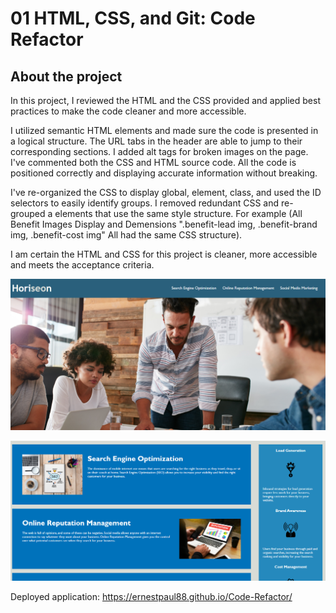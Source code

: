 # 01 HTML, CSS, and Git: Code Refactor

## About the project

In this project, I reviewed the HTML and the CSS provided and applied best practices to make the code cleaner and more accessible.

I utilized semantic HTML elements and made sure the code is presented in a logical structure. The URL tabs in the header are able to jump to their corresponding sections. I added alt tags for broken images on the page. I've commented both the CSS and HTML source code. All the code is positioned correctly and displaying accurate information without breaking.

I've re-organized the CSS to display global, element, class, and used the ID selectors to easily identify groups. I removed redundant CSS and re-grouped a elements that use the same style structure. For example (All Benefit Images Display and Demensions ".benefit-lead img, .benefit-brand img, .benefit-cost img" All had the same CSS structure).

I am certain the HTML and CSS for this project is cleaner, more accessible and meets the acceptance criteria. 

![Horiseon Full Page Part 1(Header)](https://github.com/Ernestpaul88/Code-Refactor/blob/main/assets/images/Horiseon%20Full%20Page%20Part%201(Header).png)

![Horiseon Full Page Part 2 (Body)](https://github.com/Ernestpaul88/Code-Refactor/blob/main/assets/images/Horiseon%20Full%20Page%20Part%202%20(Body).png)


Deployed application: https://ernestpaul88.github.io/Code-Refactor/